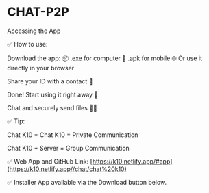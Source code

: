 # CHAT-P2P

Accessing the App

✅ How to use:

Download the app:
📦 .exe for computer
📱 .apk for mobile
🌐 Or use it directly in your browser

Share your ID with a contact 🔐

Done! Start using it right away 🚀

Chat and securely send files 📁💬

✅ Tip:

Chat K10 + Chat K10 = Private Communication

Chat K10 + Server = Group Communication

✅ Web App and GitHub Link:
[https://k10.netlify.app/#app](https://k10.netlify.app//chat/chat%20k10)

✅ Installer App available via the Download button below.
